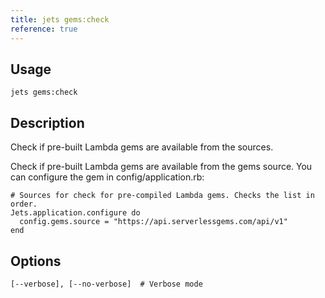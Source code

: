 ```yaml
---
title: jets gems:check
reference: true
---
```


## Usage

    jets gems:check

## Description

Check if pre-built Lambda gems are available from the sources.

Check if pre-built Lambda gems are available from the gems source. You can configure the gem in config/application.rb:

    # Sources for check for pre-compiled Lambda gems. Checks the list in order.
    Jets.application.configure do
      config.gems.source = "https://api.serverlessgems.com/api/v1"
    end

## Options

```
[--verbose], [--no-verbose]  # Verbose mode
```


